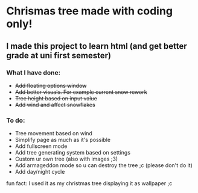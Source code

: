 # Chrismas tree made with coding only!

## I made this project to learn html (and get better grade at uni first semester)

### What I have done:
* ~~Add floating options window~~
* ~~Add better visuals. For example current snow rework~~
* ~~Tree height based on input value~~
* ~~Add wind and affect snowflakes~~

### To do:
* Tree movement based on wind
* Simplify page as much as it's possible
* Add fullscreen mode
* Add tree generating system based on settings
* Custom ur own tree (also with images ;3)
* Add armageddon mode so u can destroy the tree ;c (please don't do it)
* Add day/night cycle

fun fact: I used it as my christmas tree displaying it as wallpaper ;c
